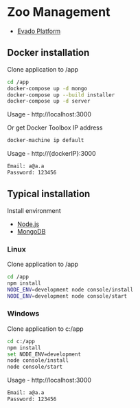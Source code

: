 # Zoo Management

- [Evado Platform](https://github.com/mkhorin/evado)

## Docker installation

Clone application to /app
```sh
cd /app
docker-compose up -d mongo
docker-compose up --build installer
docker-compose up -d server
```
Usage - http://localhost:3000

Or get Docker Toolbox IP address
```sh
docker-machine ip default
```
Usage - http://{dockerIP}:3000
```sh
Email: a@a.a
Password: 123456
```

## Typical installation

Install environment
- [Node.js](https://nodejs.org)
- [MongoDB](https://www.mongodb.com/download-center/community)

### Linux
Clone application to /app
```sh
cd /app
npm install
NODE_ENV=development node console/install
NODE_ENV=development node console/start
```

### Windows
Clone application to c:/app
```sh
cd c:/app
npm install
set NODE_ENV=development
node console/install
node console/start
```

Usage - http://localhost:3000
```sh
Email: a@a.a
Password: 123456
```